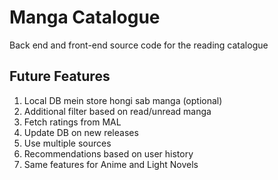 # Manga Catalogue

Back end and front-end source code for the reading catalogue

## Future Features

1. Local DB mein store hongi sab manga (optional)
2. Additional filter based on read/unread manga
3. Fetch ratings from MAL
4. Update DB on new releases
5. Use multiple sources
6. Recommendations based on user history
7. Same features for Anime and Light Novels
